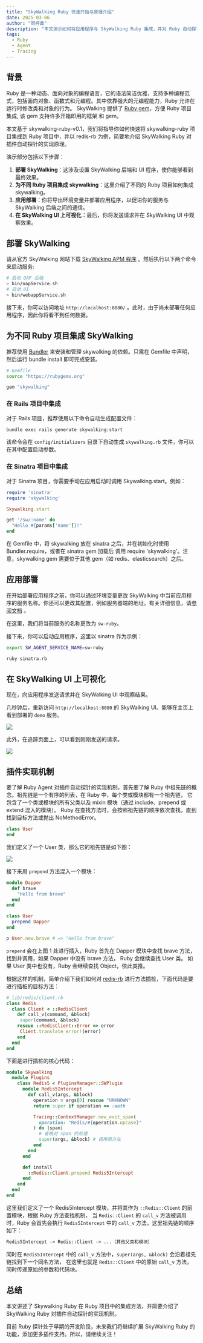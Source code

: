 ```yaml
---
title: "SkyWalking Ruby 快速开始与原理介绍"
date: 2025-03-06
author: "周梓鑫"
description: "本文演示如何将应用程序与 SkyWalking Ruby 集成，并对 Ruby 自动探针插件实现机制进行简要解读"
tags:
  - Ruby
  - Agent
  - Tracing
---
```


## 背景

Ruby 是一种动态、面向对象的编程语言，它的语法简洁优雅，支持多种编程范式，包括面向对象、函数式和元编程。其中依靠强大的元编程能力，Ruby
允许在运行时修改类和对象的行为。
SkyWalking 提供了 [Ruby gem](https://rubygems.org/gems/skywalking)，方便 Ruby 项目集成, 该 gem 支持许多开箱即用的框架
和 gem。

本文基于 skywalking-ruby-v0.1，我们将指导你如何快速将 skywalking-ruby 项目集成到 Ruby 项目中，并以 redis-rb 为例，简要地介绍
SkyWalking Ruby 对插件自动探针的实现原理。

演示部分包括以下步骤：

1. **部署 SkyWalking**：这涉及设置 SkyWalking 后端和 UI 程序，使你能够看到最终效果。
2. **为不同 Ruby 项目集成 skywalking**：这里介绍了不同的 Ruby 项目如何集成 skywalking。
3. **应用部署**：你将导出环境变量并部署应用程序，以促进你的服务与 SkyWalking 后端之间的通信。
4. **在 SkyWalking UI 上可视化**：最后，你将发送请求并在 SkyWalking UI 中观察效果。

## 部署 SkyWalking

请从官方 SkyWalking 网站下载 [SkyWalking APM 程序](https://skywalking.apache.org/downloads/#SkyWalkingAPM)
。然后执行以下两个命令来启动服务:

```bash
# 启动 OAP 后端
> bin/oapService.sh
# 启动 UI
> bin/webappService.sh
```

接下来，你可以访问地址 `http://localhost:8080/` 。此时，由于尚未部署任何应用程序，因此你将看不到任何数据。

## 为不同 Ruby 项目集成 SkyWalking

推荐使用 [Bundler](https://bundler.io/) 来安装和管理 skywalking 的依赖。只需在 Gemfile 中声明，然后运行 bundle install
即可完成安装。

```bash
# Gemfile
source "https://rubygems.org"

gem "skywalking"
```

### 在 Rails 项目中集成

对于 Rails 项目，推荐使用以下命令自动生成配置文件：

```bash
bundle exec rails generate skywalking:start
```

该命令会在 `config/initializers` 目录下自动生成 `skywalking.rb` 文件，你可以在其中配置启动参数。

### 在 Sinatra 项目中集成

对于 Sinatra 项目，你需要手动在应用启动时调用 Skywalking.start。例如：

```ruby
require 'sinatra'
require 'skywalking'

Skywalking.start

get '/sw/:name' do
  "Hello #{params['name']}!"
end
```

在 Gemfile 中，将 skywalking 放在 sinatra 之后，并在初始化时使用 Bundler.require，或者在 sinatra gem 加载后
调用 require 'skywalking'。注意，skywalking gem 需要位于其他 gem（如 redis、elasticsearch）之后。

## 应用部署

在开始部署应用程序之前，你可以通过环境变量更改 SkyWalking
中当前应用程序的服务名称。你还可以更改其配置，例如服务器端的地址。有关详细信息，请[参阅文档](https://skywalking.apache.org/docs/skywalking-ruby/next/en/setup/quick-start/#configuration) 。

在这里，我们将当前服务的名称更改为 `sw-ruby`。

接下来，你可以启动应用程序，这里以 sinatra 作为示例：

```bash
export SW_AGENT_SERVICE_NAME=sw-ruby

ruby sinatra.rb
```

## 在 SkyWalking UI 上可视化

现在，向应用程序发送请求并在 SkyWalking UI 中观察结果。

几秒钟后，重新访问 `http://localhost:8080` 的 SkyWalking UI。能够在主页上看到部署的 `demo` 服务。

![](service.png)

此外，在追踪页面上，可以看到刚刚发送的请求。

![](trace.png)

## 插件实现机制

要了解 Ruby Agent 对插件自动探针的实现机制，首先要了解 Ruby 中祖先链的概念。祖先链是一个有序的列表，在 Ruby
中，每个类或模块都有一个祖先链，
它包含了一个类或模块的所有父类以及 mixin 模块（通过 include、prepend 或 extend 混入的模块）。
Ruby 在查找方法时，会按照祖先链的顺序依次查找，直到找到目标方法或抛出 NoMethodError。

```ruby
class User
end
```

我们定义了一个 User 类，那么它的祖先链是如下图：

![](p1.png)

接下来用 `prepend` 方法混入一个模块：

```ruby
module Dapper
  def brave
    "Hello from brave"
  end
end

class User
  prepend Dapper
end

p User.new.brave # => "Hello from brave"
```

`prepend` 会在上图 1 处进行插入，Ruby 首先在 Dapper 模块中查找 brave 方法，找到并调用，如果 Dapper 中没有 brave 方法，
Ruby 会继续查找 User 类。 如果 User 类中也没有，Ruby 会继续查找 Object，依此类推。

根据这样的机制，简单介绍下我们如何对 [redis-rb](https://github.com/redis-rb/redis-client) 进行方法插桩，下面代码是要进行插桩的目标方法：

```ruby
# lib/redis/client.rb
class Redis
  class Client < ::RedisClient
    def call_v(command, &block)
     super(command, &block)
    rescue ::RedisClient::Error => error
     Client.translate_error!(error)
    end
  end
end
```

下面是进行插桩的核心代码：

```ruby
module Skywalking
  module Plugins
    class Redis5 < PluginsManager::SWPlugin
      module Redis5Intercept
        def call_v(args, &block)
          operation = args[0] rescue "UNKNOWN"
          return super if operation == :auth

          Tracing::ContextManager.new_exit_span(
            operation: "Redis/#{operation.upcase}"
          ) do |span|
            # 省略对 span 的处理 
            super(args, &block) # 调用原方法
          end
        end
      end

      def install
        ::Redis::Client.prepend Redis5Intercept
      end
    end
  end
end
```

这里我们定义了一个 Redis5Intercept 模块，并将其作为 `::Redis::Client` 的前置模块，根据 Ruby 方法查找机制，
当 `Redis::Client` 的 `call_v` 方法被调用时，Ruby 会首先会执行 `Redis5Intercept` 中的 `call_v` 方法，这里祖先链的顺序如下：

```markdown
Redis5Intercept -> Redis::Client -> ...（其他父类和模块）
```

同时在 `Redis5Intercept` 中的 `call_v` 方法中，`super(args, &block)` 会沿着祖先链找到下一个同名方法，
在这里也就是 `Redis::Client` 中的原始 `call_v` 方法，同时传递原始的参数和代码块。

## 总结

本文讲述了 Skywalking Ruby 在 Ruby 项目中的集成方法，并简要介绍了 SkyWalking Ruby 对插件自动探针的实现机制。

目前 Ruby 探针处于早期的开发阶段，未来我们将继续扩展 SkyWalking Ruby 的功能，添加更多插件支持。所以，请继续关注！